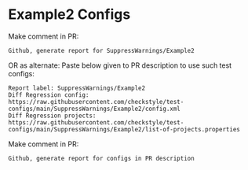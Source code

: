 # Example2 Configs
Make comment in PR:
```
Github, generate report for SuppressWarnings/Example2
```
OR as alternate:
Paste below given to PR description to use such test configs:
```
Report label: SuppressWarnings/Example2
Diff Regression config: https://raw.githubusercontent.com/checkstyle/test-configs/main/SuppressWarnings/Example2/config.xml
Diff Regression projects: https://raw.githubusercontent.com/checkstyle/test-configs/main/SuppressWarnings/Example2/list-of-projects.properties
```
Make comment in PR:
```
Github, generate report for configs in PR description
```
